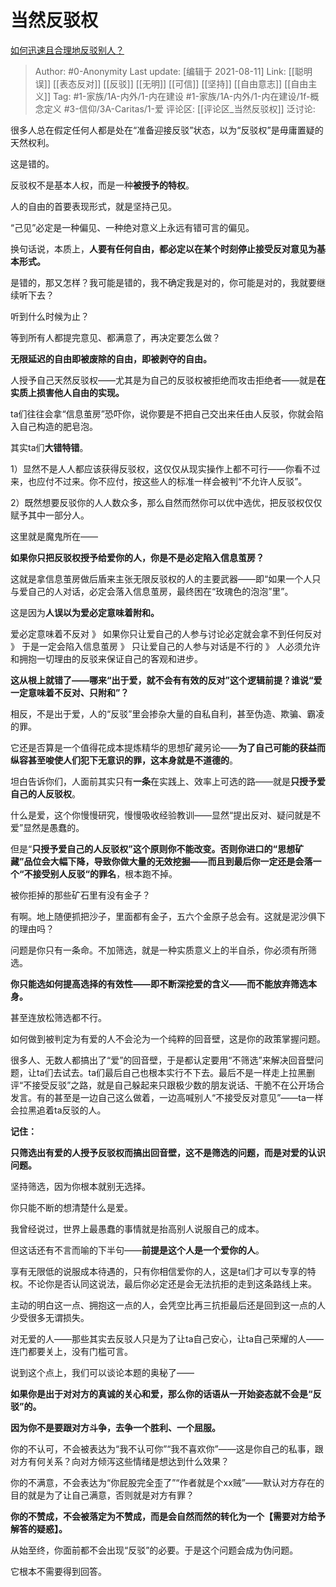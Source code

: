 # 当然反驳权
[如何迅速且合理地反驳别人？](https://www.zhihu.com/question/21995841/answer/1341682869)

> Author: #0-Anonymity
> Last update: [编辑于 2021-08-11]
> Link: [[聪明误]] [[表态反对]] [[反驳]] [[无明]] [[可信]] [[坚持]] [[自由意志]] [[自由主义]]
> Tag: #1-家族/1A-内外/1-内在建设 #1-家族/1A-内外/1-内在建设/1f-概念定义 #3-信仰/3A-Caritas/1-爱
> 评论区: [[评论区_当然反驳权]]
> 泛讨论:

很多人总在假定任何人都是处在“准备迎接反驳”状态，以为“反驳权”是毋庸置疑的天然权利。

这是错的。

反驳权不是基本人权，而是一种**被授予的特权**。

人的自由的首要表现形式，就是坚持己见。

“己见”必定是一种偏见、一种绝对意义上永远有错可言的偏见。

换句话说，本质上，**人要有任何自由，都必定以在某个时刻停止接受反对意见为基本形式。**

是错的，那又怎样？我可能是错的，我不确定我是对的，你可能是对的，我就要继续听下去？

听到什么时候为止？

等到所有人都提完意见、都满意了，再决定要怎么做？

**无限延迟的自由即被废除的自由，即被剥夺的自由。**

人授予自己天然反驳权——尤其是为自己的反驳权被拒绝而攻击拒绝者——就是**在实质上损害他人自由的实现。**

ta们往往会拿“信息茧房”恐吓你，说你要是不把自己交出来任由人反驳，你就会陷入自己构造的肥皂泡。

其实ta们**大错特错**。

1）显然不是人人都应该获得反驳权，这仅仅从现实操作上都不可行——你看不过来，也应付不过来。你不应付，按这些人的标准一样会被判“不允许人反驳”。

2）既然想要反驳你的人人数众多，那么自然而然你可以优中选优，把反驳权仅仅赋予其中一部分人。

这里就是魔鬼所在——

**如果你只把反驳权授予给爱你的人，你是不是必定陷入信息茧房？**

这就是拿信息茧房做后盾来主张无限反驳权的人的主要武器——即“如果一个人只与爱自己的人对话，必定会落入信息茧房，最终困在“玫瑰色的泡泡”里”。

这是因为**人误以为爱必定意味着附和。**

爱必定意味着不反对 》 如果你只让爱自己的人参与讨论必定就会拿不到任何反对 》 于是一定会陷入信息茧房 》 只让爱自己的人参与对话是不行的 》 人必须允许和拥抱一切理由的反驳来保证自己的客观和进步。

**这从根上就错了——哪来“出于爱，就不会有有效的反对”这个逻辑前提？谁说“爱一定意味着不反对、只附和”？**

相反，不是出于爱，人的“反驳”里会掺杂大量的自私自利，甚至伪造、欺骗、霸凌的罪。

它还是否算是一个值得花成本提炼精华的思想矿藏另论——**为了自己可能的获益而纵容甚至唆使人们犯下无意识的罪，这本身就是不道德的**。

坦白告诉你们，人面前其实只有**一条**在实践上、效率上可选的路——就是**只授予爱自己的人反驳权**。

什么是爱，这个你慢慢研究，慢慢吸收经验教训——显然“提出反对、疑问就是不爱”显然是愚蠢的。

但是“**只授予爱自己的人反驳权”**这个原则你不能改变。否则你进口的“思想矿藏”品位会大幅下降，导致你做大量的无效挖掘——而且**到最后你一定还是会落一个“不接受别人反驳“的罪名**，根本跑不掉。

被你拒掉的那些矿石里有没有金子？

有啊。地上随便抓把沙子，里面都有金子，五六个金原子总会有。这就是泥沙俱下的理由吗？

问题是你只有一条命。不加筛选，就是一种实质意义上的半自杀，你必须有所筛选。

**你只能选如何提高选择的有效性——即不断深挖爱的含义——而不能放弃筛选本身。**

甚至连放松筛选都不行。

如何做到被判定为有爱的人不会沦为一个纯粹的回音壁，这是你的政策掌握问题。

很多人、无数人都搞出了“爱”的回音壁，于是都认定要用“不筛选”来解决回音壁问题，让ta们去试去。ta们最后自己也根本实行不下去。最后不是一样走上拉黑删评“不接受反驳”之路，就是自己躲起来只跟极少数的朋友说话、干脆不在公开场合发言。有的甚至是一边自己这么做着，一边高喊别人“不接受反对意见”——ta一样会拉黑追着ta反驳的人。

**记住：**

**只筛选出有爱的人授予反驳权而搞出回音壁，这不是筛选的问题，而是对爱的认识问题。**

坚持筛选，因为你根本就别无选择。

你只能不断的想清楚什么是爱。

我曾经说过，世界上最愚蠢的事情就是抬高别人说服自己的成本。

但这话还有不言而喻的下半句——**前提是这个人是一个爱你的人**。

享有无限低的说服成本待遇的，只有你相信爱你的人，这是ta们才可以专享的特权。不论你是否认同这说法，最后你必定还是会无法抗拒的走到这条路线上来。

主动的明白这一点、拥抱这一点的人，会凭空比再三抗拒最后还是回到这一点的人少受很多无谓损失。

对无爱的人——那些其实去反驳人只是为了让ta自己安心，让ta自己荣耀的人——连门都要关上，没有门槛可言。

说到这个点上，我们可以谈论本题的奥秘了——

**如果你是出于对对方的真诚的关心和爱，那么你的话语从一开始姿态就不会是“反驳”的。**

**因为你不是要跟对方斗争，去争一个胜利、一个屈服。**

你的不认可，不会被表达为“我不认可你”“我不喜欢你”——这是你自己的私事，跟对方有何关系？向对方倾泻这些情绪是想达到什么效果？

你的不满意，不会表达为“你屁股完全歪了”“作者就是个xx贼”——默认对方存在的目的就是为了让自己满意，否则就是对方有罪？

**你的不赞成，不会被落定为不赞成，而是会自然而然的转化为一个【需要对方给予解答的疑惑】。**

从始至终，你面前都不会出现“反驳”的必要。于是这个问题会成为伪问题。

它根本不需要得到回答。
